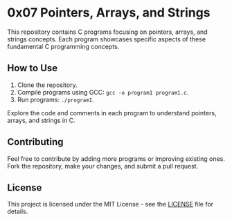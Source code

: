 # 0x07 Pointers, Arrays, and Strings

This repository contains C programs focusing on pointers, arrays, and strings concepts. Each program showcases specific aspects of these fundamental C programming concepts.

## How to Use

1. Clone the repository.
2. Compile programs using GCC: `gcc -o program1 program1.c`.
3. Run programs: `./program1`.

Explore the code and comments in each program to understand pointers, arrays, and strings in C.

## Contributing

Feel free to contribute by adding more programs or improving existing ones. Fork the repository, make your changes, and submit a pull request.

## License

This project is licensed under the MIT License - see the [LICENSE](LICENSE) file for details.

